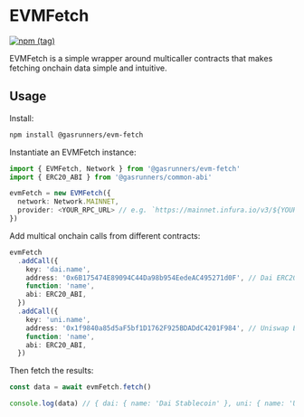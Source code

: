 # EVMFetch

[![npm
(tag)](https://img.shields.io/npm/v/@gasrunners/evm-fetch)](https://www.npmjs.com/package/@gasrunners/evm-fetch)

EVMFetch is a simple wrapper around multicaller contracts that makes fetching
onchain data simple and intuitive.

## Usage

Install:

```bash
npm install @gasrunners/evm-fetch
```

Instantiate an EVMFetch instance:

```ts
import { EVMFetch, Network } from '@gasrunners/evm-fetch'
import { ERC20_ABI } from '@gasrunners/common-abi'

evmFetch = new EVMFetch({
  network: Network.MAINNET,
  provider: <YOUR_RPC_URL> // e.g. `https://mainnet.infura.io/v3/${YOUR_INFURA_KEY}`,
})
```

Add multical onchain calls from different contracts:

```ts
evmFetch
  .addCall({
    key: 'dai.name',
    address: '0x6B175474E89094C44Da98b954EedeAC495271d0F', // Dai ERC20
    function: 'name',
    abi: ERC20_ABI,
  })
  .addCall({
    key: 'uni.name',
    address: '0x1f9840a85d5aF5bf1D1762F925BDADdC4201F984', // Uniswap ERC20
    function: 'name',
    abi: ERC20_ABI,
  })
```

Then fetch the results:

```ts
const data = await evmFetch.fetch()

console.log(data) // { dai: { name: 'Dai Stablecoin' }, uni: { name: 'Uniswap' } }
```

